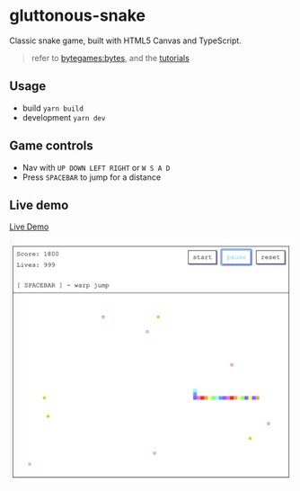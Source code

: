 # gluttonous-snake

  Classic snake game, built with HTML5 Canvas and TypeScript.
  > refer to [bytegames:bytes](https://github.com/bytegames/bytes), and the [tutorials](https://itnext.io/build-a-snake-game-in-typescript-8bee5b9f1ec6)

## Usage
- build `yarn build`
- development `yarn dev`

## Game controls
- Nav with `UP DOWN LEFT RIGHT` or `W S A D`
- Press `SPACEBAR` to jump for a distance

## Live demo
[Live Demo](https://littlegauze.github.io/gluttonous-snake/build/)

<img src="https://github.com/littleGauze/gluttonous-snake/blob/master/images/snake.png" width=700 />
